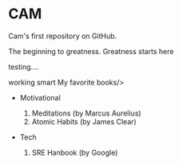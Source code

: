# CAM
Cam's  first repository on GitHub.

The beginning to greatness. Greatness starts here

testing....

working smart
My favorite books/>


 - Motivational
   1. Meditations (by Marcus Aurelius)
   2. Atomic Habits (by James Clear)

 - Tech
   1. SRE Hanbook (by Google)


